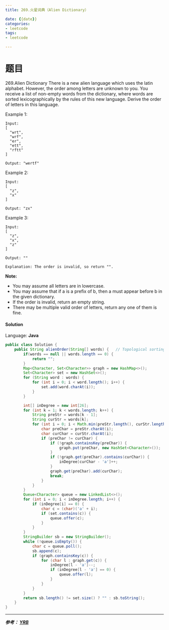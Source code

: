```yaml
---
title: 269.火星词典（Alien Dictionary）

date: {{date}}
categories:
- leetcode
tags:
- leetcode

---
```

# 题目

269.Alien Dictionary
There is a new alien language which uses the latin alphabet. However, the order among letters are unknown to you. You receive a list of non-empty words from the dictionary, where words are sorted lexicographically by the rules of this new language. Derive the order of letters in this language.

Example 1:
```
Input:
[
  "wrt",
  "wrf",
  "er",
  "ett",
  "rftt"
]

Output: "wertf"
```
Example 2:
```
Input:
[
  "z",
  "x"
]

Output: "zx"
```
Example 3:
```
Input:
[
  "z",
  "x",
  "z"
]

Output: ""

Explanation: The order is invalid, so return "".
```

**Note:**

- You may assume all letters are in lowercase.
- You may assume that if a is a prefix of b, then a must appear before b in the given dictionary.
- If the order is invalid, return an empty string.
- There may be multiple valid order of letters, return any one of them is fine.


#### Solution

Language: **Java**

```java
public class Solution {
    public String alienOrder(String[] words) {   // Topological sorting - Kahn's Algorithm
        if(words == null || words.length == 0) {
            return "";
        }
        Map<Character, Set<Character>> graph = new HashMap<>();
        Set<Character> set = new HashSet<>();
        for (String word : words) {
            for (int i = 0; i < word.length(); i++) {
                set.add(word.charAt(i));
            }
        }

        int[] inDegree = new int[26];
        for (int k = 1; k < words.length; k++) {
            String preStr = words[k - 1];
            String curStr = words[k];
            for (int i = 0; i < Math.min(preStr.length(), curStr.length()); i++) {
                char preChar = preStr.charAt(i);
                char curChar = curStr.charAt(i);
                if (preChar != curChar) {
                    if (!graph.containsKey(preChar)) {
                        graph.put(preChar, new HashSet<Character>());
                    }
                    if (!graph.get(preChar).contains(curChar)) {
                        inDegree[curChar - 'a']++;
                    }
                    graph.get(preChar).add(curChar);
                    break;
                }
            }
        }
        Queue<Character> queue = new LinkedList<>();
        for (int i = 0; i < inDegree.length; i++) {
            if (inDegree[i] == 0) {
                char c = (char)('a' + i);
                if (set.contains(c)) {
                    queue.offer(c);
                }
            }
        }
        StringBuilder sb = new StringBuilder();
        while (!queue.isEmpty()) {
            char c = queue.poll();
            sb.append(c);
            if (graph.containsKey(c)) {
                for (char l : graph.get(c)) {
                    inDegree[l - 'a']--;
                    if (inDegree[l - 'a'] == 0) {
                        queue.offer(l);
                    }
                }
            }
        }
        return sb.length() != set.size() ? "" : sb.toString();
    }
}
```

---
***参考：
[YRB](https://www.cnblogs.com/yrbbest/p/5023584.html)***
